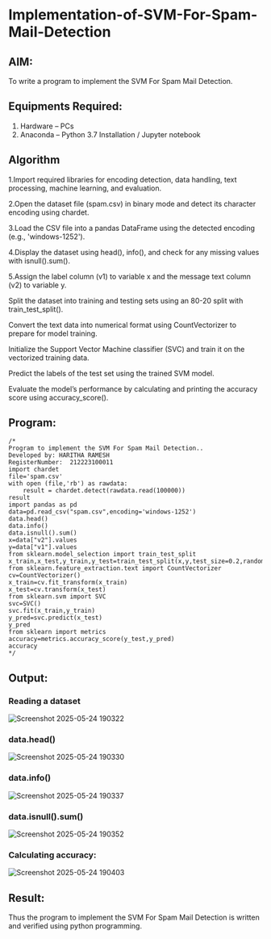 # Implementation-of-SVM-For-Spam-Mail-Detection

## AIM:
To write a program to implement the SVM For Spam Mail Detection.

## Equipments Required:
1. Hardware – PCs
2. Anaconda – Python 3.7 Installation / Jupyter notebook

## Algorithm
1.Import required libraries for encoding detection, data handling, text processing, machine learning, and evaluation.

2.Open the dataset file (spam.csv) in binary mode and detect its character encoding using chardet.

3.Load the CSV file into a pandas DataFrame using the detected encoding (e.g., 'windows-1252').

4.Display the dataset using head(), info(), and check for any missing values with isnull().sum().

5.Assign the label column (v1) to variable x and the message text column (v2) to variable y.

Split the dataset into training and testing sets using an 80-20 split with train_test_split().

Convert the text data into numerical format using CountVectorizer to prepare for model training.

Initialize the Support Vector Machine classifier (SVC) and train it on the vectorized training data.

Predict the labels of the test set using the trained SVM model.

Evaluate the model’s performance by calculating and printing the accuracy score using accuracy_score().

## Program:
```
/*
Program to implement the SVM For Spam Mail Detection..
Developed by: HARITHA RAMESH
RegisterNumber:  212223100011
import chardet
file='spam.csv'
with open (file,'rb') as rawdata:
    result = chardet.detect(rawdata.read(100000))
result
import pandas as pd
data=pd.read_csv("spam.csv",encoding='windows-1252')
data.head()
data.info()
data.isnull().sum()
x=data["v2"].values
y=data["v1"].values
from sklearn.model_selection import train_test_split
x_train,x_test,y_train,y_test=train_test_split(x,y,test_size=0.2,random_state=0)
from sklearn.feature_extraction.text import CountVectorizer
cv=CountVectorizer()
x_train=cv.fit_transform(x_train)
x_test=cv.transform(x_test)
from sklearn.svm import SVC
svc=SVC()
svc.fit(x_train,y_train)
y_pred=svc.predict(x_test)
y_pred
from sklearn import metrics
accuracy=metrics.accuracy_score(y_test,y_pred)
accuracy
*/
```

## Output:
### Reading a dataset
![Screenshot 2025-05-24 190322](https://github.com/user-attachments/assets/cdb19ba8-653e-4ee3-b308-5a09640e8c99)

### data.head()
![Screenshot 2025-05-24 190330](https://github.com/user-attachments/assets/b8bcc992-4b88-45a6-bd7a-dc341952e7b3)
### data.info()
![Screenshot 2025-05-24 190337](https://github.com/user-attachments/assets/9ef0273d-4396-4632-aaa4-c7823f88d0e3)
### data.isnull().sum()
![Screenshot 2025-05-24 190352](https://github.com/user-attachments/assets/dd0b4beb-b600-45c0-b3df-2f58627eb017)
### Calculating accuracy:
![Screenshot 2025-05-24 190403](https://github.com/user-attachments/assets/839ceef9-e91e-4ad3-8b39-0c8bc891a480)


## Result:
Thus the program to implement the SVM For Spam Mail Detection is written and verified using python programming.
